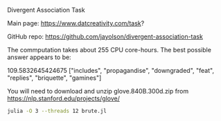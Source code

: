 Divergent Association Task

Main page:
https://www.datcreativity.com/task?

GitHub repo:
https://github.com/jayolson/divergent-association-task

The commputation takes about 255 CPU core-hours. The best possible answer appears to be:

109.5832645424675
["includes", "propagandise", "downgraded", "feat", "replies", "briquette", "gamines"]

You will need to download and unzip glove.840B.300d.zip from https://nlp.stanford.edu/projects/glove/

```bash
julia -O 3 --threads 12 brute.jl
```
